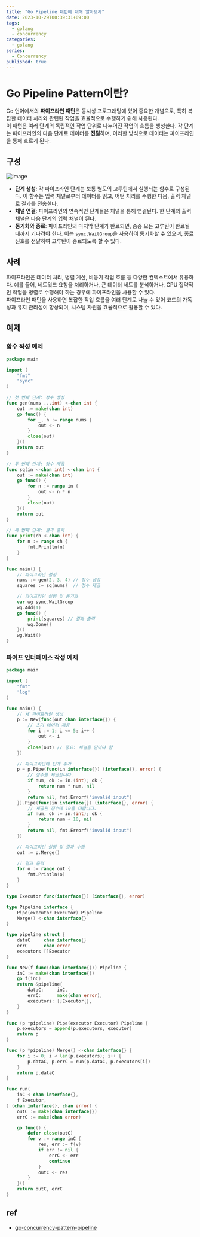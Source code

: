 ```yaml
---
title: "Go Pipeline 패턴에 대해 알아보자"
date: 2023-10-29T00:39:31+09:00
tags:
  - golang
  - concurrency
categories:
  - golang
series:
  - Concurrency
published: true
---
```


# Go Pipeline Pattern이란?

Go 언어에서의 **파이프라인 패턴**은 동시성 프로그래밍에 있어 중요한 개념으로, 특히 복잡한 데이터 처리와 관련된 작업을 효율적으로 수행하기 위해 사용된다.  
이 패턴은 여러 단계의 독립적인 작업 단위로 나누어진 작업의 흐름을 생성한다. 각 단계는 파이프라인의 다음 단계로 데이터를 **전달**하며, 이러한 방식으로 데이터는 파이프라인을 통해 흐르게 된다.

## 구성

![image](https://github.com/lee20h/blog/assets/59367782/579d1d5a-3caa-4663-8e40-687fb68456ed)

- **단계 생성**: 각 파이프라인 단계는 보통 별도의 고루틴에서 실행되는 함수로 구성된다. 이 함수는 입력 채널로부터 데이터를 읽고, 어떤 처리를 수행한 다음, 출력 채널로 결과를 전송한다.
- **채널 연결**: 파이프라인의 연속적인 단계들은 채널을 통해 연결된다. 한 단계의 출력 채널은 다음 단계의 입력 채널이 된다.
- **동기화와 종료**: 파이프라인의 마지막 단계가 완료되면, 종종 모든 고루틴이 완료될 때까지 기다려야 한다. 이는 `sync.WaitGroup`을 사용하여 동기화할 수 있으며, 종료 신호를 전달하여 고루틴이 종료되도록 할 수 있다.

## 사례

파이프라인은 데이터 처리, 병렬 계산, 비동기 작업 흐름 등 다양한 컨텍스트에서 유용하다. 예를 들어, 네트워크 요청을 처리하거나, 큰 데이터 세트를 분석하거나, CPU 집약적인 작업을 병렬로 수행해야 하는 경우에 파이프라인을 사용할 수 있다.  
파이프라인 패턴을 사용하면 복잡한 작업 흐름을 여러 단계로 나눌 수 있어 코드의 가독성과 유지 관리성이 향상되며, 시스템 자원을 효율적으로 활용할 수 있다.

## 예제 

### 함수 작성 예제

```go
package main

import (
	"fmt"
	"sync"
)

// 첫 번째 단계: 정수 생성
func gen(nums ...int) <-chan int {
	out := make(chan int)
	go func() {
		for _, n := range nums {
			out <- n
		}
		close(out)
	}()
	return out
}

// 두 번째 단계: 정수 제곱
func sq(in <-chan int) <-chan int {
	out := make(chan int)
	go func() {
		for n := range in {
			out <- n * n
		}
		close(out)
	}()
	return out
}

// 세 번째 단계: 결과 출력
func print(ch <-chan int) {
	for n := range ch {
		fmt.Println(n)
	}
}

func main() {
	// 파이프라인 설정
	nums := gen(2, 3, 4) // 정수 생성
	squares := sq(nums)  // 정수 제곱

	// 파이프라인 실행 및 동기화
	var wg sync.WaitGroup
	wg.Add(1)
	go func() {
		print(squares) // 결과 출력
		wg.Done()
	}()
	wg.Wait()
}
```

### 파이프 인터페이스 작성 예제

```go
package main

import (
	"fmt"
	"log"
)

func main() {
	// 새 파이프라인 생성
	p := New(func(out chan interface{}) {
		// 초기 데이터 제공
		for i := 1; i <= 5; i++ {
			out <- i
		}
		close(out) // 중요: 채널을 닫아야 함
	})

	// 파이프라인에 단계 추가
	p = p.Pipe(func(in interface{}) (interface{}, error) {
		// 정수를 제곱합니다.
		if num, ok := in.(int); ok {
			return num * num, nil
		}
		return nil, fmt.Errorf("invalid input")
	}).Pipe(func(in interface{}) (interface{}, error) {
		// 제곱된 정수에 10을 더합니다.
		if num, ok := in.(int); ok {
			return num + 10, nil
		}
		return nil, fmt.Errorf("invalid input")
	})

	// 파이프라인 실행 및 결과 수집
	out := p.Merge()

	// 결과 출력
	for o := range out {
		fmt.Println(o)
	}
}

type Executor func(interface{}) (interface{}, error)

type Pipeline interface {
	Pipe(executor Executor) Pipeline
	Merge() <-chan interface{}
}

type pipeline struct {
	dataC     chan interface{}
	errC      chan error
	executors []Executor
}

func New(f func(chan interface{})) Pipeline {
	inC := make(chan interface{})
	go f(inC)
	return &pipeline{
		dataC:     inC,
		errC:      make(chan error),
		executors: []Executor{},
	}
}

func (p *pipeline) Pipe(executor Executor) Pipeline {
	p.executors = append(p.executors, executor)
	return p
}

func (p *pipeline) Merge() <-chan interface{} {
	for i := 0; i < len(p.executors); i++ {
		p.dataC, p.errC = run(p.dataC, p.executors[i])
	}
	return p.dataC
}

func run(
	inC <-chan interface{},
	f Executor,
) (chan interface{}, chan error) {
	outC := make(chan interface{})
	errC := make(chan error)

	go func() {
		defer close(outC)
		for v := range inC {
			res, err := f(v)
			if err != nil {
				errC <- err
				continue
			}
			outC <- res
		}
	}()
	return outC, errC
}

```

## ref

- [go-concurrency-pattern-pipeline](https://syafdia.medium.com/go-concurrency-pattern-pipeline-635dfae01af1)